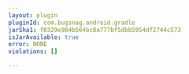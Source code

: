 ```yaml
---
layout: plugin
pluginId: com.bugsnag.android.gradle
jarSha1: f0329e984b564bc8a777bf5dbb5954df2744c573
isJarAvailable: true
error: NONE
violations: []

---
```

